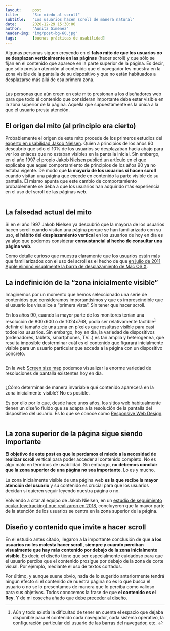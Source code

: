 ```yaml
---
layout:     post
title:      "Sin miedo al scroll"
subtitle:   "Los usuarios hacen scroll de manera natural"
date:       2020-12-29 15:30:00
author:     "Aunitz Giménez"
header-img: "img/post-bg-60.jpg"
tags:       [buenas prácticas de usabilidad]
---
```


<p>Algunas personas siguen creyendo en el <strong>falso mito de que los usuarios no se desplazan verticalmente en las páginas</strong> (hacer scroll) y que sólo se fijan en el contenido que aparece en la parte superior de la página. Es decir, que sólo prestan atención al contenido que el navegador les muestra en la zona visible de la pantalla de su dispositivo y que no están habituados a desplazarse más allá de esa primera zona.</p>

<p><img src="{{ site.baseurl }}/img/sin-miedo-al-scroll-01.png" alt=""></p>

<p>Las personas que aún creen en este mito presionan a los diseñadores web para que todo el contenido que consideran importante deba estar visible en la zona superior de la página. Aquella que supuestamente es la única a la que el usuario presta atención.</p>

<h2>El origen del mito (al principio era cierto)</h2>
<p>Probablemente el origen de este mito procede de los primeros estudios del <a href="{{ site.baseurl }}{% post_url 2018-01-21-ley-03-ley-de-jakob %}">experto en usabilidad Jakob Nielsen</a>. Quien a principios de los años 90 descubrió que sólo el 10% de los usuarios se desplazaban hacia abajo para ver los enlaces que no estaban visibles en la pantalla inicial. Sin embargo, en el año 1997 el propio <a href="https://www.nngroup.com/articles/changes-in-web-usability-since-1994/" target="_blank" rel="noopener noreferrer">Jakob Nielsen publicó un artículo</a> en el que explicaba que aquel comportamiento de principios de los años 90 ya no estaba vigente. De modo que <strong>la mayoría de los usuarios sí hacen scroll</strong> cuando visitan una página que excede en contenido la parte visible de su pantalla. Él mismo apunta que este cambio de comportamiento probablemente se deba a que los usuarios han adquirido más experiencia en el uso del scroll de las páginas web.</p>

<p><img src="{{ site.baseurl }}/img/sin-miedo-al-scroll-02.png" alt=""></p>

<h2>La falsedad actual del mito</h2>
<p>Si en el año 1997 Jakob Nielsen ya descubrió que la mayoría de los usuarios hacen scroll cuando visitan una página porque se han familiarizado con su uso, <strong>el hábito del desplazamiento vertical</strong> en los usuarios de hoy en día es ya algo que podemos considerar <strong>consustancial al hecho de consultar una página web</strong>.</p>

<p>Como detalle curioso que muestra claramente que los usuarios están más que familiarizados con el uso del scroll es el hecho de que <a href="https://uxmag.com/articles/the-extinction-of-the-scrollbar" target="_blank" rel="noopener noreferrer">en julio de 2011 Apple eliminó visualmente la barra de desplazamiento de Mac OS X</a>.</p>

<h2>La indefinición de la “zona inicialmente visible”</h2>
<p>Imaginemos por un momento que hemos seleccionado una serie de contenidos que consideramos importantísimos y que es imprescindible que el usuario los visualice a “primera vista”. Sin tener que hacer scroll.</p>

<p>En los años 90, cuando la mayor parte de los monitores tenían una resolución de 800x600 o de 1024x768, podía ser relativamente factible<sup id="fnref:fn-f1"><a href="#fn:fn-f1" class="footnote">1</a></sup> definir el tamaño de una zona en píxeles que resultase visible para casi todos los usuarios. Sin embargo, hoy en día, la variedad de dispositivos (ordenadores, tablets, smartphones, TV…) es tan amplia y heterogénea, que resulta imposible desterminar cuál es el contenido que figurará inicialmente visible para un usuario particular que acceda a la página con un dispositivo concreto.</p>

<p><img src="{{ site.baseurl }}/img/sin-miedo-al-scroll-03.jpg" alt=""></p>

<p>En la web <a href="https://screensizemap.com/" target="_blank" rel="noopener noreferrer">Screen size map</a> podemos visualizar la enorme variedad de resoluciones de pantalla existentes hoy en día.</p>

<p><img src="{{ site.baseurl }}/img/sin-miedo-al-scroll-04.png" alt=""></p>

<p>¿Cómo determinar de manera invariable qué contenido aparecerá en la zona inicialmente visible? No es posible.</p>

<p>Es por ello por lo que, desde hace unos años, los sitios web habitualmente tienen un diseño fluido que se adapta a la resolución de la pantalla del dispositivo del usuario. Es lo que se conoce como <a href="https://es.wikipedia.org/wiki/Dise%C3%B1o_web_adaptable" target="_blank" rel="noopener noreferrer">Responsive Web Design</a>.</p>

<p><img src="{{ site.baseurl }}/img/sin-miedo-al-scroll-05.png" alt=""></p>

<h2>La zona superior de la página sigue siendo importante</h2>
<p><strong>El objetivo de este post es que le perdamos el miedo</strong> <strong>a la necesidad de realizar scroll</strong> vertical para poder acceder al contenido completo. No es algo malo en términos de usabilidad. Sin embargo, <strong>no debemos concluir que la zona superior de una página no sea importante</strong>. Lo es y mucho.</p>

<p>La zona inicialmente visible de una página web <strong>es la que recibe la mayor atención del usuario</strong> y su contenido es crucial para que los usuarios decidan si quieren seguir leyendo nuestra página o no.</p>

<p>Volviendo a citar al equipo de Jakob Nielsen, en un <a href="https://www.nngroup.com/articles/scrolling-and-attention/" target="_blank" rel="noopener noreferrer">estudio de seguimiento ocular (eyetracking) que realizaron en 2018</a>, concluyeron que la mayor parte de la atención de los usuarios se centra en la zona superior de la página.</p>

<h2>Diseño y contenido que invite a hacer scroll</h2>
<p>En el estudio antes citado, llegaron a la importante conclusión de que <strong>a los usuarios no les molesta hacer scroll, siempre y cuando perciban visualmente que hay más contenido por debajo de la zona inicialmente visible</strong>. Es decir, el diseño tiene que ser especialmente cuidadoso para que el usuario perciba que el contenido prosigue por debajo de la zona de corte visual. Por ejemplo, mediante el uso de textos cortados.</p>

<p>Por último, y aunque suene obvio, nada de lo sugerido anteriormente tendrá ningún efecto si el contenido de nuestra página no es lo que busca el usuario o no se lo presentamos de manera que lo perciba como valioso para sus objetivos. Todos conocemos la frase de que <strong>el contenido es el Rey</strong>. Y de mi cosecha añado que <a href="{{ site.baseurl }}{% post_url 2019-11-02-tip-15-contenido-precede-diseno %}">debe preceder al diseño</a>.</p>

<hr>

<div class="footnotes">
    <ol>
        <li id="fn:fn-f1">
            <p>Aún y todo existía la dificultad de tener en cuenta el espacio que dejaba disponible para el contenido cada navegador, cada sistema operativo, la configuración particular del usuario de las barras del navegador, etc.&nbsp;<a href="#fnref:fn-f1" class="reversefootnote">&#8617;</a></p>
        </li>
    </ol>
</div>